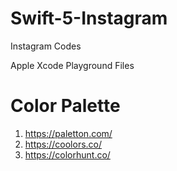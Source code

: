 # Swift-5-Instagram
Instagram Codes

Apple Xcode Playground Files


# Color Palette 
1. https://paletton.com/
2. https://coolors.co/
3. https://colorhunt.co/
